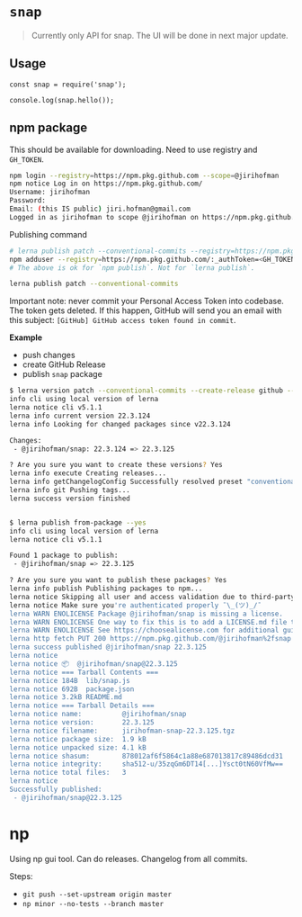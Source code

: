 # `snap`

> Currently only API for snap. The UI will be done in next major update.

## Usage

```
const snap = require('snap');

console.log(snap.hello());
```

## npm package
This should be available for downloading. Need to use registry and `GH_TOKEN`.
```sh
npm login --registry=https://npm.pkg.github.com --scope=@jirihofman 
npm notice Log in on https://npm.pkg.github.com/
Username: jirihofman
Password: 
Email: (this IS public) jiri.hofman@gmail.com
Logged in as jirihofman to scope @jirihofman on https://npm.pkg.github.com/.
```

Publishing command
```sh
# lerna publish patch --conventional-commits --registry=https://npm.pkg.github.com --scope=@jirihofman
npm adduser --registry=https://npm.pkg.github.com/:_authToken=<GH_TOKEN>
# The above is ok for `npm publish`. Not for `lerna publish`.

lerna publish patch --conventional-commits
```
Important note: never commit your Personal Access Token into codebase. The token gets deleted. If this happen, GitHub will send you an email with this subject: `[GitHub] GitHub access token found in commit`.

**Example**
- push changes
- create GitHub Release
- publish `snap` package

```sh
$ lerna version patch --conventional-commits --create-release github --yes
info cli using local version of lerna
lerna notice cli v5.1.1
lerna info current version 22.3.124
lerna info Looking for changed packages since v22.3.124

Changes:
 - @jirihofman/snap: 22.3.124 => 22.3.125

? Are you sure you want to create these versions? Yes
lerna info execute Creating releases...
lerna info getChangelogConfig Successfully resolved preset "conventional-changelog-angular"
lerna info git Pushing tags...
lerna success version finished


$ lerna publish from-package --yes
info cli using local version of lerna
lerna notice cli v5.1.1

Found 1 package to publish:
 - @jirihofman/snap => 22.3.125

? Are you sure you want to publish these packages? Yes
lerna info publish Publishing packages to npm...
lerna notice Skipping all user and access validation due to third-party registry
lerna notice Make sure you're authenticated properly ¯\_(ツ)_/¯
lerna WARN ENOLICENSE Package @jirihofman/snap is missing a license.
lerna WARN ENOLICENSE One way to fix this is to add a LICENSE.md file to the root of this repository.
lerna WARN ENOLICENSE See https://choosealicense.com for additional guidance.
lerna http fetch PUT 200 https://npm.pkg.github.com/@jirihofman%2fsnap 1477ms
lerna success published @jirihofman/snap 22.3.125
lerna notice 
lerna notice 📦  @jirihofman/snap@22.3.125
lerna notice === Tarball Contents === 
lerna notice 184B  lib/snap.js 
lerna notice 692B  package.json
lerna notice 3.2kB README.md   
lerna notice === Tarball Details === 
lerna notice name:          @jirihofman/snap                        
lerna notice version:       22.3.125                                
lerna notice filename:      jirihofman-snap-22.3.125.tgz            
lerna notice package size:  1.9 kB                                  
lerna notice unpacked size: 4.1 kB                                  
lerna notice shasum:        878012af6f5864c1a88e687013817c89486dcd31
lerna notice integrity:     sha512-u/35zqGm6DT14[...]Ysct0tN60VfMw==
lerna notice total files:   3                                       
lerna notice 
Successfully published:
 - @jirihofman/snap@22.3.125
```

# np
Using np gui tool. Can do releases. Changelog from all commits.

Steps:
- `git push --set-upstream origin master`
- `np minor --no-tests --branch master`
